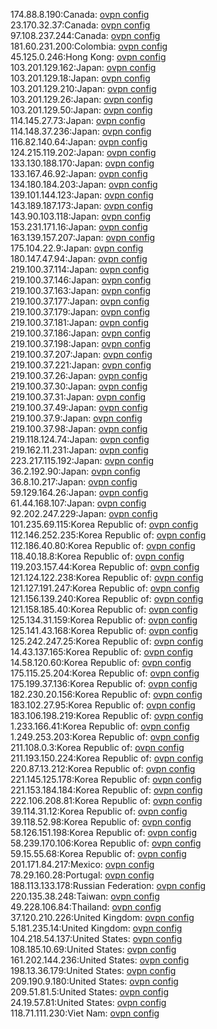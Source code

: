 174.88.8.190:Canada: [ovpn config](vpn/174_88_8_190.ovpn)  
23.170.32.37:Canada: [ovpn config](vpn/23_170_32_37.ovpn)  
97.108.237.244:Canada: [ovpn config](vpn/97_108_237_244.ovpn)  
181.60.231.200:Colombia: [ovpn config](vpn/181_60_231_200.ovpn)  
45.125.0.246:Hong Kong: [ovpn config](vpn/45_125_0_246.ovpn)  
103.201.129.162:Japan: [ovpn config](vpn/103_201_129_162.ovpn)  
103.201.129.18:Japan: [ovpn config](vpn/103_201_129_18.ovpn)  
103.201.129.210:Japan: [ovpn config](vpn/103_201_129_210.ovpn)  
103.201.129.26:Japan: [ovpn config](vpn/103_201_129_26.ovpn)  
103.201.129.50:Japan: [ovpn config](vpn/103_201_129_50.ovpn)  
114.145.27.73:Japan: [ovpn config](vpn/114_145_27_73.ovpn)  
114.148.37.236:Japan: [ovpn config](vpn/114_148_37_236.ovpn)  
116.82.140.64:Japan: [ovpn config](vpn/116_82_140_64.ovpn)  
124.215.119.202:Japan: [ovpn config](vpn/124_215_119_202.ovpn)  
133.130.188.170:Japan: [ovpn config](vpn/133_130_188_170.ovpn)  
133.167.46.92:Japan: [ovpn config](vpn/133_167_46_92.ovpn)  
134.180.184.203:Japan: [ovpn config](vpn/134_180_184_203.ovpn)  
139.101.144.123:Japan: [ovpn config](vpn/139_101_144_123.ovpn)  
143.189.187.173:Japan: [ovpn config](vpn/143_189_187_173.ovpn)  
143.90.103.118:Japan: [ovpn config](vpn/143_90_103_118.ovpn)  
153.231.171.16:Japan: [ovpn config](vpn/153_231_171_16.ovpn)  
163.139.157.207:Japan: [ovpn config](vpn/163_139_157_207.ovpn)  
175.104.22.9:Japan: [ovpn config](vpn/175_104_22_9.ovpn)  
180.147.47.94:Japan: [ovpn config](vpn/180_147_47_94.ovpn)  
219.100.37.114:Japan: [ovpn config](vpn/219_100_37_114.ovpn)  
219.100.37.146:Japan: [ovpn config](vpn/219_100_37_146.ovpn)  
219.100.37.163:Japan: [ovpn config](vpn/219_100_37_163.ovpn)  
219.100.37.177:Japan: [ovpn config](vpn/219_100_37_177.ovpn)  
219.100.37.179:Japan: [ovpn config](vpn/219_100_37_179.ovpn)  
219.100.37.181:Japan: [ovpn config](vpn/219_100_37_181.ovpn)  
219.100.37.186:Japan: [ovpn config](vpn/219_100_37_186.ovpn)  
219.100.37.198:Japan: [ovpn config](vpn/219_100_37_198.ovpn)  
219.100.37.207:Japan: [ovpn config](vpn/219_100_37_207.ovpn)  
219.100.37.221:Japan: [ovpn config](vpn/219_100_37_221.ovpn)  
219.100.37.26:Japan: [ovpn config](vpn/219_100_37_26.ovpn)  
219.100.37.30:Japan: [ovpn config](vpn/219_100_37_30.ovpn)  
219.100.37.31:Japan: [ovpn config](vpn/219_100_37_31.ovpn)  
219.100.37.49:Japan: [ovpn config](vpn/219_100_37_49.ovpn)  
219.100.37.9:Japan: [ovpn config](vpn/219_100_37_9.ovpn)  
219.100.37.98:Japan: [ovpn config](vpn/219_100_37_98.ovpn)  
219.118.124.74:Japan: [ovpn config](vpn/219_118_124_74.ovpn)  
219.162.11.231:Japan: [ovpn config](vpn/219_162_11_231.ovpn)  
223.217.115.192:Japan: [ovpn config](vpn/223_217_115_192.ovpn)  
36.2.192.90:Japan: [ovpn config](vpn/36_2_192_90.ovpn)  
36.8.10.217:Japan: [ovpn config](vpn/36_8_10_217.ovpn)  
59.129.164.26:Japan: [ovpn config](vpn/59_129_164_26.ovpn)  
61.44.168.107:Japan: [ovpn config](vpn/61_44_168_107.ovpn)  
92.202.247.229:Japan: [ovpn config](vpn/92_202_247_229.ovpn)  
101.235.69.115:Korea Republic of: [ovpn config](vpn/101_235_69_115.ovpn)  
112.146.252.235:Korea Republic of: [ovpn config](vpn/112_146_252_235.ovpn)  
112.186.40.80:Korea Republic of: [ovpn config](vpn/112_186_40_80.ovpn)  
118.40.18.8:Korea Republic of: [ovpn config](vpn/118_40_18_8.ovpn)  
119.203.157.44:Korea Republic of: [ovpn config](vpn/119_203_157_44.ovpn)  
121.124.122.238:Korea Republic of: [ovpn config](vpn/121_124_122_238.ovpn)  
121.127.191.247:Korea Republic of: [ovpn config](vpn/121_127_191_247.ovpn)  
121.156.139.240:Korea Republic of: [ovpn config](vpn/121_156_139_240.ovpn)  
121.158.185.40:Korea Republic of: [ovpn config](vpn/121_158_185_40.ovpn)  
125.134.31.159:Korea Republic of: [ovpn config](vpn/125_134_31_159.ovpn)  
125.141.43.168:Korea Republic of: [ovpn config](vpn/125_141_43_168.ovpn)  
125.242.247.25:Korea Republic of: [ovpn config](vpn/125_242_247_25.ovpn)  
14.43.137.165:Korea Republic of: [ovpn config](vpn/14_43_137_165.ovpn)  
14.58.120.60:Korea Republic of: [ovpn config](vpn/14_58_120_60.ovpn)  
175.115.25.204:Korea Republic of: [ovpn config](vpn/175_115_25_204.ovpn)  
175.199.37.136:Korea Republic of: [ovpn config](vpn/175_199_37_136.ovpn)  
182.230.20.156:Korea Republic of: [ovpn config](vpn/182_230_20_156.ovpn)  
183.102.27.95:Korea Republic of: [ovpn config](vpn/183_102_27_95.ovpn)  
183.106.198.219:Korea Republic of: [ovpn config](vpn/183_106_198_219.ovpn)  
1.233.166.41:Korea Republic of: [ovpn config](vpn/1_233_166_41.ovpn)  
1.249.253.203:Korea Republic of: [ovpn config](vpn/1_249_253_203.ovpn)  
211.108.0.3:Korea Republic of: [ovpn config](vpn/211_108_0_3.ovpn)  
211.193.150.224:Korea Republic of: [ovpn config](vpn/211_193_150_224.ovpn)  
220.87.13.212:Korea Republic of: [ovpn config](vpn/220_87_13_212.ovpn)  
221.145.125.178:Korea Republic of: [ovpn config](vpn/221_145_125_178.ovpn)  
221.153.184.184:Korea Republic of: [ovpn config](vpn/221_153_184_184.ovpn)  
222.106.208.81:Korea Republic of: [ovpn config](vpn/222_106_208_81.ovpn)  
39.114.31.12:Korea Republic of: [ovpn config](vpn/39_114_31_12.ovpn)  
39.118.52.98:Korea Republic of: [ovpn config](vpn/39_118_52_98.ovpn)  
58.126.151.198:Korea Republic of: [ovpn config](vpn/58_126_151_198.ovpn)  
58.239.170.106:Korea Republic of: [ovpn config](vpn/58_239_170_106.ovpn)  
59.15.55.68:Korea Republic of: [ovpn config](vpn/59_15_55_68.ovpn)  
201.171.84.217:Mexico: [ovpn config](vpn/201_171_84_217.ovpn)  
78.29.160.28:Portugal: [ovpn config](vpn/78_29_160_28.ovpn)  
188.113.133.178:Russian Federation: [ovpn config](vpn/188_113_133_178.ovpn)  
220.135.38.248:Taiwan: [ovpn config](vpn/220_135_38_248.ovpn)  
49.228.106.84:Thailand: [ovpn config](vpn/49_228_106_84.ovpn)  
37.120.210.226:United Kingdom: [ovpn config](vpn/37_120_210_226.ovpn)  
5.181.235.14:United Kingdom: [ovpn config](vpn/5_181_235_14.ovpn)  
104.218.54.137:United States: [ovpn config](vpn/104_218_54_137.ovpn)  
108.185.10.69:United States: [ovpn config](vpn/108_185_10_69.ovpn)  
161.202.144.236:United States: [ovpn config](vpn/161_202_144_236.ovpn)  
198.13.36.179:United States: [ovpn config](vpn/198_13_36_179.ovpn)  
209.190.9.180:United States: [ovpn config](vpn/209_190_9_180.ovpn)  
209.51.81.5:United States: [ovpn config](vpn/209_51_81_5.ovpn)  
24.19.57.81:United States: [ovpn config](vpn/24_19_57_81.ovpn)  
118.71.111.230:Viet Nam: [ovpn config](vpn/118_71_111_230.ovpn)  
